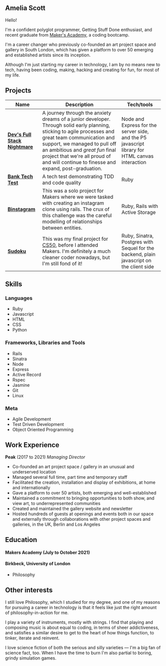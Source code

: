 ## Amelia Scott

Hello!

I'm a confident polyglot programmer, Getting Stuff Done enthusiast, and recent graduate from [Maker's Academy](https://makers.tech/), a coding bootcamp.

I'm a career changer who previously co-founded an art project space and gallery in South London, which has given a platform to over 50 emerging and established artists since its inception.

Although I'm just starting my career in technology, I am by no means new to tech, having been coding, making, hacking and creating for fun, for most of my life.

## Projects

| Name                         | Description       | Tech/tools        |
| ---------------------------- | ----------------- | ----------------- |
| **[Dev's Full Stack Nightmare](https://github.com/Willinlondon/the-game)** | A journey through the anxiety dreams of a junior developer. Through solid early planning, sticking to agile processes and great team communication and support, we managed to pull off an ambitious and _great fun_ final project that we're all proud of and will continue to finesse and expand, post-graduation. | Node and Express for the server side, and the P5 javascript library for HTML canvas interaction |
| **[Bank Tech Test](https://github.com/sa-mcquanzie/bank-tech-test/)** | A tech test demonstrating TDD and code quality | Ruby |
| **[Binstagram](https://github.com/sa-mcquanzie/instagram-challenge)** | This was a solo project for Makers where we were tasked with creating an instagram clone using rails. The crux of this challenge was the careful modelling of relationships between entities. | Ruby, Rails with Active Storage |
|**[Sudoku](https://github.com/sa-mcquanzie/sudoku/)** | This was my final project for [CS50](https://www.edx.org/course/introduction-computer-science-harvardx-cs50x), before I attended Makers. I'm definitely a much cleaner coder nowadays, but I'm still fond of it! | Ruby, Sinatra, Postgres with Sequel for the backend, plain javascript on the client side |

## Skills

### Languages

* Ruby
* Javascript
* HTML
* CSS
* Python

### Frameworks, Libraries and Tools
* Rails
* Sinatra
* Node
* Express
* Active Record
* Rspec
* Jasmine
* Git
* Linux

### Meta
* Agile Development
* Test Driven Development
* Object Oriented Programming

## Work Experience

**Peak** (2017 to 2021)
_Managing Director_

* Co-founded an art project space / gallery in an unusual and underserved location
* Managed several full time, part time and temporary staff
* Facilitated the creation, installation and display of exhibitions, at home and internationally
* Gave a platform to over 50 artists, both emerging and well-established
* Maintained a commitment to bringing opportunities to both show, and view art, to underrepresented communities
* Created and maintained the gallery website and newsletter
* Hosted hundreds of guests at openings and events both in our space and externally through collaborations with other project spaces and galleries, in the UK, Berlin and Los Angeles

## Education

#### Makers Academy (July to October 2021)

#### Birkbeck, University of London

- Philosophy

## Other interests

I still love Philosophy, which I studied for my degree, and one of my reasons for pursuing a career in technology is that it feels like just the right amount of philosophy-in-action for me.

I play a variety of instruments, mostly with strings. I find that playing and composing music is about equal to coding, in terms of sheer addictiveness, and satisfies a similar desire to get to the heart of how things function, to tinker, iterate and reinvent.

I love science fiction of both the serious and silly varieties — I'm a big fan of science fact, too. When I have the time to burn I'm also partial to boring, grindy simulation games.
